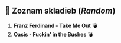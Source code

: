 ## 🎵 Zoznam skladieb (*Random*)

1. **Franz Ferdinand - Take Me Out**  💣
2. **Oasis - Fuckin' in the Bushes**  💣